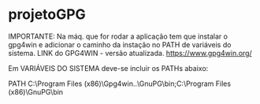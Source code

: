 # projetoGPG

IMPORTANTE:
Na máq. que for rodar a aplicação tem que instalar o gpg4win e adicionar o caminho da instação no PATH de variáveis do sistema.
LINK do GPG4WIN - versão atualizada. https://www.gpg4win.org/

Em VARIÁVEIS DO SISTEMA deve-se incluir os PATHs abaixo:

PATH C:\Program Files (x86)\Gpg4win\..\GnuPG\bin;C:\Program Files (x86)\GnuPG\bin
